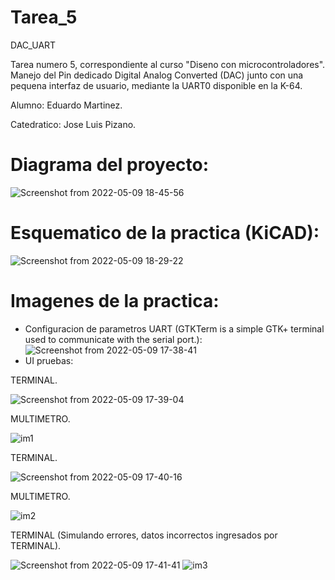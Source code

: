 # Tarea_5
DAC_UART

Tarea numero 5, correspondiente al curso "Diseno con microcontroladores".
Manejo del Pin dedicado Digital Analog Converted (DAC) junto con una pequena interfaz de usuario, mediante la UART0
disponible en la K-64.

Alumno: Eduardo Martinez.

Catedratico: Jose Luis Pizano.

# Diagrama del proyecto:

![Screenshot from 2022-05-09 18-45-56](https://user-images.githubusercontent.com/104173190/167516049-ec4a9a58-c0b8-4935-b529-6e4dde3bc29f.png)


# Esquematico de la practica (KiCAD):
![Screenshot from 2022-05-09 18-29-22](https://user-images.githubusercontent.com/104173190/167515055-fda23435-130f-496d-b3a7-eec1d4ebbc2b.png)

# Imagenes de la practica:
 - Configuracion de parametros UART (GTKTerm is a simple GTK+ terminal used to communicate with the serial port.):
![Screenshot from 2022-05-09 17-38-41](https://user-images.githubusercontent.com/104173190/167515237-f2342d74-752d-455c-bc94-a7012d15c0bb.png)
 - UI pruebas:
 
TERMINAL. 

![Screenshot from 2022-05-09 17-39-04](https://user-images.githubusercontent.com/104173190/167515366-a73f6920-5031-4628-bb26-e737d1ad14cd.png)

MULTIMETRO.

![im1](https://user-images.githubusercontent.com/104173190/167515518-7b1b4f44-6aab-49ec-a8db-507b29e8811b.jpeg)

TERMINAL.

![Screenshot from 2022-05-09 17-40-16](https://user-images.githubusercontent.com/104173190/167515628-b48b7425-7c72-45b1-a41a-ee534c08e657.png)

MULTIMETRO.

![im2](https://user-images.githubusercontent.com/104173190/167515752-369079ef-c30e-43e3-aef8-630da29bc702.jpeg)

TERMINAL (Simulando errores, datos incorrectos ingresados por TERMINAL).

![Screenshot from 2022-05-09 17-41-41](https://user-images.githubusercontent.com/104173190/167515665-0dd161b1-d375-42cb-8989-5b2bb196b9ae.png)
![im3](https://user-images.githubusercontent.com/104173190/167515781-8bb46ef7-e1fe-43aa-8da1-b26a0bf76f0e.jpeg)
